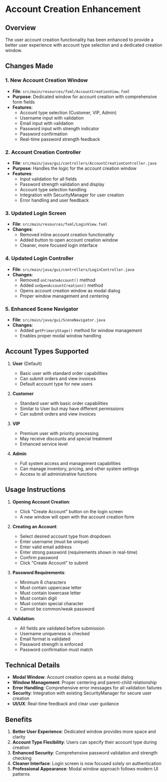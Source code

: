 # Account Creation Enhancement

## Overview
The user account creation functionality has been enhanced to provide a better user experience with account type selection and a dedicated creation window.

## Changes Made

### 1. New Account Creation Window
- **File**: `src/main/resources/fxml/AccountCreationView.fxml`
- **Purpose**: Dedicated window for account creation with comprehensive form fields
- **Features**:
  - Account type selection (Customer, VIP, Admin)
  - Username input with validation
  - Email input with validation
  - Password input with strength indicator
  - Password confirmation
  - Real-time password strength feedback

### 2. Account Creation Controller
- **File**: `src/main/java/gui/controllers/AccountCreationController.java`
- **Purpose**: Handles the logic for the account creation window
- **Features**:
  - Input validation for all fields
  - Password strength validation and display
  - Account type selection handling
  - Integration with SecurityManager for user creation
  - Error handling and user feedback

### 3. Updated Login Screen
- **File**: `src/main/resources/fxml/LoginView.fxml`
- **Changes**: 
  - Removed inline account creation functionality
  - Added button to open account creation window
  - Cleaner, more focused login interface

### 4. Updated Login Controller
- **File**: `src/main/java/gui/controllers/LoginController.java`
- **Changes**:
  - Removed `onCreateAccount()` method
  - Added `onOpenAccountCreation()` method
  - Opens account creation window as modal dialog
  - Proper window management and centering

### 5. Enhanced Scene Navigator
- **File**: `src/main/java/gui/SceneNavigator.java`
- **Changes**:
  - Added `getPrimaryStage()` method for window management
  - Enables proper modal window handling

## Account Types Supported

1. **User** (Default)
   - Basic user with standard order capabilities
   - Can submit orders and view invoices
   - Default account type for new users

2. **Customer**
   - Standard user with basic order capabilities
   - Similar to User but may have different permissions
   - Can submit orders and view invoices

3. **VIP**
   - Premium user with priority processing
   - May receive discounts and special treatment
   - Enhanced service level

4. **Admin**
   - Full system access and management capabilities
   - Can manage inventory, pricing, and other system settings
   - Access to all administrative functions

## Usage Instructions

1. **Opening Account Creation**:
   - Click "Create Account" button on the login screen
   - A new window will open with the account creation form

2. **Creating an Account**:
   - Select desired account type from dropdown
   - Enter username (must be unique)
   - Enter valid email address
   - Enter strong password (requirements shown in real-time)
   - Confirm password
   - Click "Create Account" to submit

3. **Password Requirements**:
   - Minimum 8 characters
   - Must contain uppercase letter
   - Must contain lowercase letter
   - Must contain digit
   - Must contain special character
   - Cannot be common/weak password

4. **Validation**:
   - All fields are validated before submission
   - Username uniqueness is checked
   - Email format is validated
   - Password strength is enforced
   - Password confirmation must match

## Technical Details

- **Modal Window**: Account creation opens as a modal dialog
- **Window Management**: Proper centering and parent-child relationship
- **Error Handling**: Comprehensive error messages for all validation failures
- **Security**: Integration with existing SecurityManager for secure user creation
- **UI/UX**: Real-time feedback and clear user guidance

## Benefits

1. **Better User Experience**: Dedicated window provides more space and clarity
2. **Account Type Flexibility**: Users can specify their account type during creation
3. **Enhanced Security**: Comprehensive password validation and strength checking
4. **Cleaner Interface**: Login screen is now focused solely on authentication
5. **Professional Appearance**: Modal window approach follows modern UI patterns

